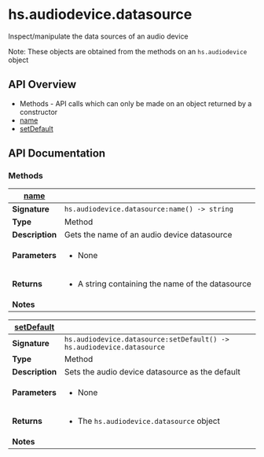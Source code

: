# hs.audiodevice.datasource

Inspect/manipulate the data sources of an audio device

Note: These objects are obtained from the methods on an `hs.audiodevice` object

## API Overview
* Methods - API calls which can only be made on an object returned by a constructor
 * [name](#name)
 * [setDefault](#setDefault)

## API Documentation

### Methods

| [name](#name)         |                                                                                     |
| --------------------------------------------|-------------------------------------------------------------------------------------|
| **Signature**                               | `hs.audiodevice.datasource:name() -> string`                                                                    |
| **Type**                                    | Method                                                                     |
| **Description**                             | Gets the name of an audio device datasource                                                                     |
| **Parameters**                              | <ul><li>None</li></ul> |
| **Returns**                                 | <ul><li>A string containing the name of the datasource</li></ul>          |
| **Notes**                                   | <ul></ul>                |

| [setDefault](#setDefault)         |                                                                                     |
| --------------------------------------------|-------------------------------------------------------------------------------------|
| **Signature**                               | `hs.audiodevice.datasource:setDefault() -> hs.audiodevice.datasource`                                                                    |
| **Type**                                    | Method                                                                     |
| **Description**                             | Sets the audio device datasource as the default                                                                     |
| **Parameters**                              | <ul><li>None</li></ul> |
| **Returns**                                 | <ul><li>The `hs.audiodevice.datasource` object</li></ul>          |
| **Notes**                                   | <ul></ul>                |

